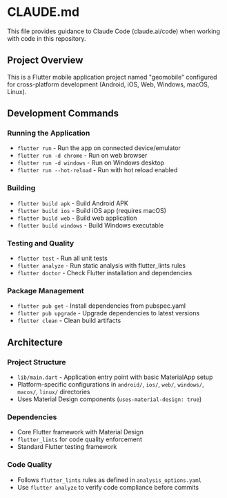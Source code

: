 # CLAUDE.md

This file provides guidance to Claude Code (claude.ai/code) when working with code in this repository.

## Project Overview

This is a Flutter mobile application project named "geomobile" configured for cross-platform development (Android, iOS, Web, Windows, macOS, Linux).

## Development Commands

### Running the Application
- `flutter run` - Run the app on connected device/emulator
- `flutter run -d chrome` - Run on web browser
- `flutter run -d windows` - Run on Windows desktop
- `flutter run --hot-reload` - Run with hot reload enabled

### Building
- `flutter build apk` - Build Android APK
- `flutter build ios` - Build iOS app (requires macOS)
- `flutter build web` - Build web application
- `flutter build windows` - Build Windows executable

### Testing and Quality
- `flutter test` - Run all unit tests
- `flutter analyze` - Run static analysis with flutter_lints rules
- `flutter doctor` - Check Flutter installation and dependencies

### Package Management
- `flutter pub get` - Install dependencies from pubspec.yaml
- `flutter pub upgrade` - Upgrade dependencies to latest versions
- `flutter clean` - Clean build artifacts

## Architecture

### Project Structure
- `lib/main.dart` - Application entry point with basic MaterialApp setup
- Platform-specific configurations in `android/`, `ios/`, `web/`, `windows/`, `macos/`, `linux/` directories
- Uses Material Design components (`uses-material-design: true`)

### Dependencies
- Core Flutter framework with Material Design
- `flutter_lints` for code quality enforcement
- Standard Flutter testing framework

### Code Quality
- Follows `flutter_lints` rules as defined in `analysis_options.yaml`
- Use `flutter analyze` to verify code compliance before commits